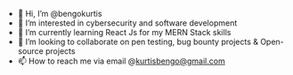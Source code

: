 - 👋 Hi, I’m @bengokurtis
- 👀 I’m interested in cybersecurity and software development
- 🌱 I’m currently learning React Js for my MERN Stack skills
- 💞️ I’m looking to collaborate on pen testing, bug bounty projects & Open-source projects 
- 📫 How to reach me via email @kurtisbengo@gmail.com

<!---
bengokurtis/bengokurtis is a ✨ special ✨ repository because its `README.md` (this file) appears on your GitHub profile.
You can click the Preview link to take a look at your changes.
--->
